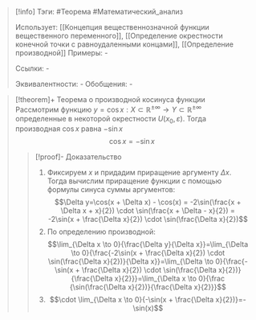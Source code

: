 > [!info]
> Тэги: #Теорема #Математический_анализ   
> 
> Использует: [[Концепция вещественнозначной функции вещественного переменного]], [[Определение окрестности конечной точки с равноудаленными концами]], [[Определение производной]]
> Примеры: *-*
> 
> Ссылки: *-*
> 
> Эквивалентности: *-*
> Обобщения: *-*

> [!theorem]+ Теорема о производной косинуса функции
> Рассмотрим функцию $y = \cos x:X \subset \mathbb{R^{\pm\infty}}\rightarrow Y \subset \mathbb{R^{\pm\infty}}$ определенные в некоторой окрестности $U(x_0, \varepsilon)$. Тогда производная $\cos x$ равна $-\sin x$ 
$$\cos x = -\sin x$$
> > [!proof]- Доказательство
> > 1. Фиксируем $x$ и придадим приращение аргументу $\Delta x$. Тогда вычислим приращение функции с помощью формулы синуса суммы аргументов: $$\Delta y=\cos(x + \Delta x) - \cos(x) = -2\sin(\frac{x + \Delta x + x}{2}) \cdot \sin(\frac{x + \Delta - x}{2}) = -2\sin(x + \frac{\Delta x}{2}) \cdot \sin(\frac{\Delta x}{2})$$
> > 2. По определению производной: $$\lim_{\Delta x \to 0}{\frac{\Delta y}{\Delta x}}=\lim_{\Delta \to 0}{\frac{-2\sin(x + \frac{\Delta x}{2}) \cdot \sin(\frac{\Delta x}{2})}{\Delta x}}=\lim_{\Delta \to 0}{\frac{-\sin(x + \frac{\Delta x}{2}) \cdot \sin(\frac{\Delta x}{2})}{\frac{\Delta x}{2}}}=\lim_{\Delta x \to 0}{\frac {\sin(\frac{\Delta x}{2})}{\frac{\Delta x}{2}}}$$
> > 3. $$\cdot \lim_{\Delta x \to 0}{-\sin(x + \frac{\Delta x}{2})}=-\sin(x)$$
